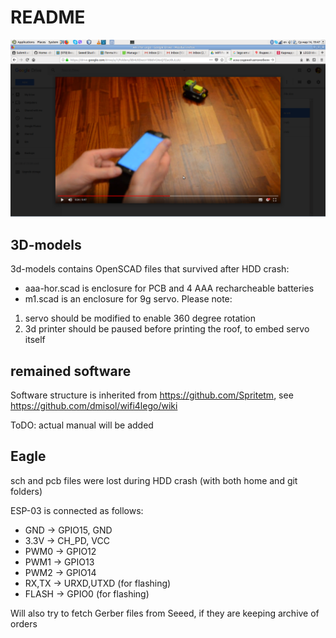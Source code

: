 # README #

![Git includes software and 3d models to control Lego over WiFi](https://github.com/dmisol/wifi4lego/blob/master/lego-video.png)


## 3D-models ##

3d-models contains OpenSCAD files that survived after HDD crash:
* aaa-hor.scad is enclosure for PCB and 4 AAA recharcheable batteries
* m1.scad is an enclosure for 9g servo. 
Please note:
1. servo should be modified to enable 360 degree rotation
2. 3d printer should be paused before printing the roof, to embed servo itself

## remained software ##

Software structure is inherited from https://github.com/Spritetm, see https://github.com/dmisol/wifi4lego/wiki

ToDO: actual manual will be added

## Eagle ##

sch and pcb files were lost during HDD crash (with both home and git folders)

ESP-03 is connected as follows:
* GND  -> GPIO15, GND
* 3.3V -> CH_PD, VCC
* PWM0 -> GPIO12
* PWM1 -> GPIO13
* PWM2 -> GPIO14
* RX,TX -> URXD,UTXD (for flashing)
* FLASH -> GPIO0 (for flashing)

Will also try to fetch Gerber files from Seeed, if they are keeping archive of orders
